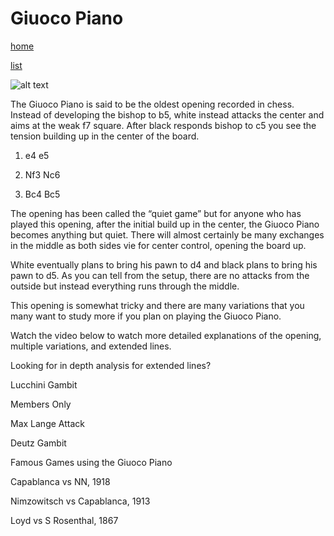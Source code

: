 # Giuoco Piano

[home](/zaliczeniowe1awww/)

[list](/zaliczeniowe1awww/list)

![alt text](https://www.thechesswebsite.com/wp-content/uploads/2015/08/the-giuoco-piano.jpg "Giuoco Piano")


The Giuoco Piano is said to be the oldest opening recorded in chess. Instead of developing the bishop to b5, white instead attacks the center and aims at the weak f7 square. After black responds bishop to c5 you see the tension building up in the center of the board.

1. e4 e5

2. Nf3 Nc6

3. Bc4 Bc5

The opening has been called the “quiet game” but for anyone who has played this opening, after the initial build up in the center, the Giuoco Piano becomes anything but quiet. There will almost certainly be many exchanges in the middle as both sides vie for center control, opening the board up.

White eventually plans to bring his pawn to d4 and black plans to bring his pawn to d5. As you can tell from the setup, there are no attacks from the outside but instead everything runs through the middle.

This opening is somewhat tricky and there are many variations that you many want to study more if you plan on playing the Giuoco Piano.

Watch the video below to watch more detailed explanations of the opening, multiple variations, and extended lines.









Looking for in depth analysis for extended lines?

















Lucchini Gambit









Members Only













Max Lange Attack























Deutz Gambit









Famous Games using the Giuoco Piano

Capablanca vs NN, 1918

Nimzowitsch vs Capablanca, 1913

Loyd vs S Rosenthal, 1867

